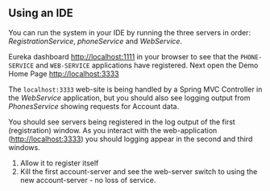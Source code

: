 
## Using an IDE

You can run the system in your IDE by running the three servers in order: _RegistrationService_, _phoneService_ and _WebService_.

Eureka dashboard [http://localhost:1111](http://localhost:1111) in your browser to see that the `PHONE-SERVICE` and `WEB-SERVICE` applications have registered.  Next open the Demo Home Page [http://localhost:3333](http://localhost:3333)

The `localhost:3333` web-site is being handled by a Spring MVC Controller in the _WebService_ application, but you should also see logging output from _PhonesService_ showing requests for Account data.

You should see servers being registered in the log output of the first (registration) window.
As you interact with the web-application ([http://localhost:3333](http://localhost:3333)) you should logging appear
in the second and third windows.
 1. Allow it to register itself
 1. Kill the first account-server and see the web-server switch to using the new account-server - no loss of service.

